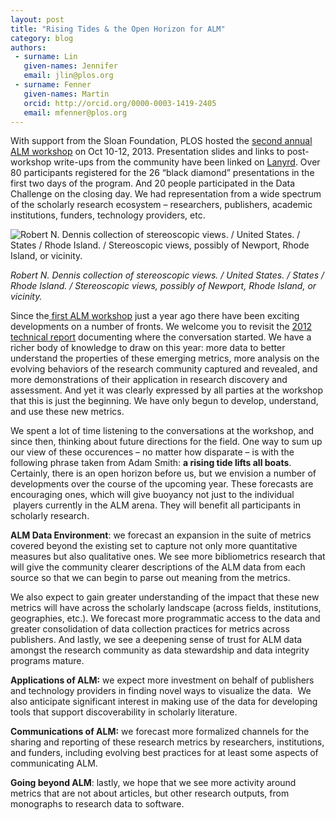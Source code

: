 ```yaml
---
layout: post
title: "Rising Tides & the Open Horizon for ALM"
category: blog
authors:
 - surname: Lin
   given-names: Jennifer
   email: jlin@plos.org
 - surname: Fenner
   given-names: Martin
   orcid: http://orcid.org/0000-0003-1419-2405
   email: mfenner@plos.org
---
```


With support from the Sloan Foundation, PLOS hosted the [second annual
ALM workshop](http://article-level-metrics.plos.org/alm-workshop-2013/)
on Oct 10-12, 2013. Presentation slides and links to post-workshop
write-ups from the community have been linked
on [Lanyrd](http://lanyrd.com/2013/alm13/). Over 80 participants
registered for the 26 “black diamond” presentations in the first two
days of the program. And 20 people participated in the Data Challenge on
the closing day. We had representation from a wide spectrum of the
scholarly research ecosystem – researchers, publishers, academic
institutions, funders, technology providers, etc.

![Robert N. Dennis collection of stereoscopic views. / United States. /
States / Rhode Island. / Stereoscopic views, possibly of Newport, Rhode
Island, or vicinity.
](/images/View_of_the_boats_in_the_ocean_from_Robert_N._Dennis_collection_of_stereoscopic_views.png)

*Robert N. Dennis collection of stereoscopic views. / United States. /
States / Rhode Island. / Stereoscopic views, possibly of Newport, Rhode
Island, or vicinity.*

Since the[ first ALM workshop](http://article-level-metrics.plos.org/alm-workshop-2012/) just
a year ago there have been exciting developments on a number of fronts.
We welcome you to revisit the [2012 technical
report](http://figshare.com/articles/ALM_Workshop_2012_Report.pdf/98828) documenting
where the conversation started. We have a richer body of knowledge to
draw on this year: more data to better understand the properties of
these emerging metrics, more analysis on the evolving behaviors of the
research community captured and revealed, and more demonstrations of
their application in research discovery and assessment. And yet it was
clearly expressed by all parties at the workshop that this is just the
beginning. We have only begun to develop, understand, and use these new
metrics.

We spent a lot of time listening to the conversations at the workshop,
and since then, thinking about future directions for the field. One way
to sum up our view of these occurences – no matter how disparate – is
with the following phrase taken from Adam Smith: **a rising tide lifts
all boats**. Certainly, there is an open horizon before us, but we
envision a number of developments over the course of the upcoming year.
These forecasts are encouraging ones, which will give buoyancy not just
to the individual  players currently in the ALM arena. They will benefit
all participants in scholarly research.

**ALM Data Environment**: we forecast an expansion in the suite of
metrics covered beyond the existing set to capture not only more
quantitative measures but also qualitative ones. We see more
bibliometrics research that will give the community clearer descriptions
of the ALM data from each source so that we can begin to parse out
meaning from the metrics.

We also expect to gain greater understanding of the impact that these
new metrics will have across the scholarly landscape (across fields,
institutions, geographies, etc.). We forecast more programmatic access
to the data and greater consolidation of data collection practices for
metrics across publishers. And lastly, we see a deepening sense of trust
for ALM data amongst the research community as data stewardship and data
integrity programs mature.

**Applications of ALM:** we expect more investment on behalf of
publishers and technology providers in finding novel ways to visualize
the data.  We also anticipate significant interest in making use of the
data for developing tools that support discoverability in scholarly
literature.

**Communications of ALM:** we forecast more formalized channels for the
sharing and reporting of these research metrics by researchers,
institutions, and funders, including evolving best practices for at
least some aspects of communicating ALM.

**Going beyond ALM**: lastly, we hope that we see more activity around
metrics that are not about articles, but other research outputs, from
monographs to research data to software.